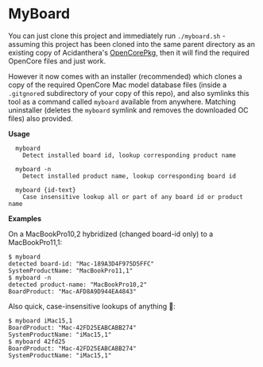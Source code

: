 # MyBoard

You can just clone this project and immediately run `./myboard.sh` - assuming this project has been cloned into the same parent directory as an existing copy of Acidanthera's [OpenCorePkg](https://github.com/acidanthera/OpenCorePkg), then it will find the required OpenCore files and just work.

However it now comes with an installer (recommended) which clones a copy of the required OpenCore Mac model database files (inside a `.gitgnore`d subdirectory of your copy of this repo), and also symlinks this tool as a command called `myboard` available from anywhere. Matching uninstaller (deletes the `myboard` symlink and removes the downloaded OC files) also provided.

**Usage**

```
  myboard
    Detect installed board id, lookup corresponding product name

  myboard -n
    Detect installed product name, lookup corresponding board id

  myboard {id-text}
    Case insensitive lookup all or part of any board id or product name
```

**Examples**

On a MacBookPro10,2 hybridized (changed board-id only) to a MacBookPro11,1:

```
$ myboard
detected board-id: "Mac-189A3D4F975D5FFC"
SystemProductName: "MacBookPro11,1"
$ myboard -n
detected product-name: "MacBookPro10,2"
BoardProduct: "Mac-AFD8A9D944EA4843"
```

Also quick, case-insensitive lookups of anything 🥳:

```
$ myboard iMac15,1
BoardProduct: "Mac-42FD25EABCABB274"
SystemProductName: "iMac15,1"
$ myboard 42fd25
BoardProduct: "Mac-42FD25EABCABB274"
SystemProductName: "iMac15,1"
```

